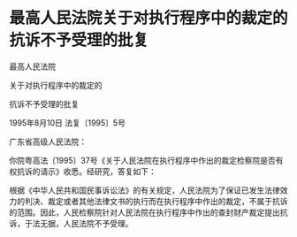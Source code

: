 # 最高人民法院关于对执行程序中的裁定的抗诉不予受理的批复

<!-- INFO END -->

最高人民法院

关于对执行程序中的裁定的

抗诉不予受理的批复

1995年8月10日 法复〔1995〕5号

广东省高级人民法院：

你院粤高法〔1995〕37号《关于人民法院在执行程序中作出的裁定检察院是否有权抗诉的请示》收悉。经研究，答复如下：

根据《中华人民共和国民事诉讼法》的有关规定，人民法院为了保证已发生法律效力的判决、裁定或者其他法律文书的执行而在执行程序中作出的裁定，不属于抗诉的范围。因此，人民检察院针对人民法院在执行程序中作出的查封财产裁定提出抗诉，于法无据，人民法院不予受理。
